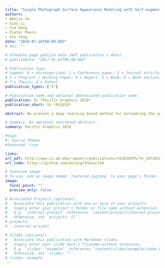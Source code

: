```yaml
---
title: "Single Photograph Surface Appearance Modeling with Self-augmented CNNs and Inexact Supervision"
authors:
- Wenjie Ye
- Xiao Li
- Yue Dong
- Pieter Peers
- Xin Tong
date: "2018-07-10T00:00:00Z"
# doi: ""

# Schedule page publish date (NOT publication's date).
# publishDate: "2017-01-01T00:00:00Z"

# Publication type.
# Legend: 0 = Uncategorized; 1 = Conference paper; 2 = Journal article;
# 3 = Preprint / Working Paper; 4 = Report; 5 = Book; 6 = Book section;
# 7 = Thesis; 8 = Patent
publication_types: ["1"]

# Publication name and optional abbreviated publication name.
publication: In *Pacific Graphics 2018*
publication_short: In *PG2018*

abstract: We present a deep learning based method for estimating the spatially varying surface reflectance properties from a single image of a planar surface under unknown natural lighting trained using only photographs of exemplar materials without referencing any artist generated or densely measured spatially varying surface reflectance training data. Our method is based on an empirical study of Li et al.'s self-augmentation training strategy that shows that the main role of the initial approximative network is to provide guidance on the inherent ambiguities in single image appearance estimation. Furthermore, our study indicates that this initial network can be inexact (i.e., trained from other data sources) as long as it resolves the inherent ambiguities. We show that the single image estimation network trained without manually labeled data outperforms prior work in terms of accuracy as well as generality.

# Summary. An optional shortened abstract.
summary: Pacific Graphics 2018

#tags:
#- Source Themes
#featured: true

links:
url_pdf: http://www.cs.wm.edu/~ppeers/publications/Ye2018SPS/Ye_CGF2018.pdf
url_code: https://github.com/msraig/InexactSA

# Featured image
# To use, add an image named `featured.jpg/png` to your page's folder. 
image:
  focal_point: ""
  preview_only: false

# Associated Projects (optional).
#   Associate this publication with one or more of your projects.
#   Simply enter your project's folder or file name without extension.
#   E.g. `internal-project` references `content/project/internal-project/index.md`.
#   Otherwise, set `projects: []`.
# projects:
# - internal-project

# Slides (optional).
#   Associate this publication with Markdown slides.
#   Simply enter your slide deck's filename without extension.
#   E.g. `slides: "example"` references `content/slides/example/index.md`.
#   Otherwise, set `slides: ""`.
# slides: example
---
```

<!-- 
{{% alert note %}}
Click the *Cite* button above to demo the feature to enable visitors to import publication metadata into their reference management software.
{{% /alert %}}

{{% alert note %}}
Click the *Slides* button above to demo Academic's Markdown slides feature.
{{% /alert %}} -->

<!-- Supplementary notes can be added here, including [code and math](https://sourcethemes.com/academic/docs/writing-markdown-latex/). -->

